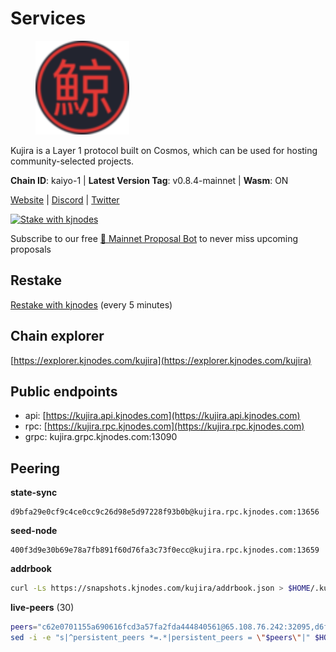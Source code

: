 # Services

<figure><img src="https://raw.githubusercontent.com/kj89/cosmos-images/main/logos/kujira.png" width="150" alt=""><figcaption></figcaption></figure>

Kujira is a Layer 1 protocol built on Cosmos, which can be used for  hosting community-selected projects.

**Chain ID**: kaiyo-1 | **Latest Version Tag**: v0.8.4-mainnet | **Wasm**: ON

[Website](https://kujira.app) | [Discord](https://discord.gg/teamkujira) | [Twitter](https://twitter.com/TeamKujira)

[![Stake with kjnodes](https://i.ibb.co/cr44Q8j/button-stake-with-kjnodes.png)](https://restake.app/kujira/kujiravaloper1tnuqj73jfn3724lqz34c27tuv80nv336sadqym)

Subscribe to our free [🤖 Mainnet Proposal Bot](https://t.me/kjnodes_proposal_bot) to never miss upcoming proposals

## Restake

[Restake with kjnodes](https://restake.app/kujira/kujiravaloper1tnuqj73jfn3724lqz34c27tuv80nv336sadqym) (every 5 minutes)
## Chain explorer
[https://explorer.kjnodes.com/kujira](https://explorer.kjnodes.com/kujira)

## Public endpoints

* api: [https://kujira.api.kjnodes.com](https://kujira.api.kjnodes.com)
* rpc: [https://kujira.rpc.kjnodes.com](https://kujira.rpc.kjnodes.com)
* grpc: kujira.grpc.kjnodes.com:13090

## Peering

**state-sync**

```text
d9bfa29e0cf9c4ce0cc9c26d98e5d97228f93b0b@kujira.rpc.kjnodes.com:13656
```

**seed-node**

```text
400f3d9e30b69e78a7fb891f60d76fa3c73f0ecc@kujira.rpc.kjnodes.com:13659
```

**addrbook**
```bash
curl -Ls https://snapshots.kjnodes.com/kujira/addrbook.json > $HOME/.kujira/config/addrbook.json
```

**live-peers** (30)
```bash
peers="c62e0701155a690616fcd3a57fa2fda444840561@65.108.76.242:32095,d6f2eee997d108d4fde5683e31d678427376dfce@77.68.27.75:26656,ff7a1787ea93a49ece2ee92f601a4c52951278c4@185.119.118.112:2000,3a7733d4b670a672db326bd6e5f8ae37e14a3dbd@138.201.226.227:26656,d9bfa29e0cf9c4ce0cc9c26d98e5d97228f93b0b@65.109.88.38:13656,da2673cf09dc2c124947827f4cf5e7c17114d504@142.132.202.98:26656,b212d5740b2e11e54f56b072dc13b6134650cfb5@169.155.169.213:26656,42b5d12955b4211a500db05c0a97c6907dea1c78@13.84.8.144:26656,79ace78a1fb98876c7bcbf8ec54864b740aa76ff@65.108.128.201:11856,ebc272824924ea1a27ea3183dd0b9ba713494f83@178.211.139.77:26796,beb3329e969ae64d97c276f0ed0a1773ebdf61dc@146.19.24.142:26656,3a15fa46fe0a27d4ee60497a470a8c91911a9e5e@15.235.66.89:11756,ffc433d20c23eea2b905e1239b5dc79c69ef4167@84.80.24.31:26156,b29969a2384159db8f8052bc118066bd067157c4@85.215.105.19:15602,7f83a8f94bddb377ff195b3c9ee2abc91ddf0433@51.81.242.74:26656,09076c7908db88316498cf4cd4702a8d269e0da9@15.235.114.85:26656,a9ed3a9256cbabe889b2989ad99a3e7e173c3ffe@108.165.178.242:26655,e92b3424ba53c10aefdf9b402f4c03888de96c2e@45.77.61.157:26656,27227b6c380d806bc9c934bdbd8ca060fb61d7df@217.174.247.59:15602,af9465035c6111c6cedddd7bdee60c78a8f9921c@54.235.174.123:26656,935c1065ad23338a5e6a75f08fb650f9f46dbd3e@65.108.201.167:26656,cedf10f69de7d77b358964a1b802a15ad79a7c97@74.80.183.130:26655,1d6fceb2a8182e9b91d105053dbe03bc9248bcd0@89.163.146.22:26656,b12591db8b67f7a78b2834b5c122299fdb6c8deb@65.108.201.154:2060,a8f9cedd64e5fb2dc019061985afe8c34fd5efcb@141.94.251.25:26656,bd2821b2dc8b928946026caf3e9bd1e7a0013a61@145.239.10.46:13656,1fb8ef552bf812a15d0d81ffbc8a3eb77b4319e6@65.21.231.176:26656,4db916788d45d5454cfe7a68ca02c56996ee6b96@194.163.151.124:26656,66c551ebcb68fe343c7e2720593dc47426813a68@93.189.30.101:26656,4d3ecadfa5002bdd407c56c04933999b8f96cfbd@34.173.154.254:26656"
sed -i -e "s|^persistent_peers *=.*|persistent_peers = \"$peers\"|" $HOME/.kujira/config/config.toml
```
